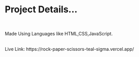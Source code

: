 <h1>Project Details...</h1>
<br>
<p>Made Using Languages like HTML,CSS,JavaScript.</p>
<br>
<span>Live Link: https://rock-paper-scissors-teal-sigma.vercel.app/ </span>